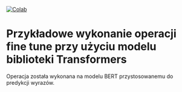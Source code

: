 [![Colab](https://colab.research.google.com/assets/colab-badge.svg)](https://colab.research.google.com/github/michalwilk123/huggingface-bert-finetune-example-pl/blob/master/ProjektSI_modele_2021.ipynb)


# Przykładowe wykonanie operacji fine tune przy użyciu modelu biblioteki Transformers

Operacja została wykonana na modelu BERT przystosowanemu do predykcji wyrazów.
